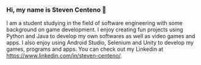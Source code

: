 ### Hi, my name is Steven Centeno 👋

I am a student studying in the field of software engineering with some background on game development. I enjoy creating fun projects using Python and Java to develop my own softwares as well as video games and apps. I also enjoy using Android Studio, Selenium and Unity to develop my games, programs and apps. You can check out my Linkedin at https://www.linkedin.com/in/steven-centeno/.
